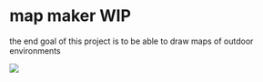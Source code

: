 # map maker WIP
the end goal of this project is to be able to draw maps of outdoor environments

![](map_maker/demo/map_maker.gif)
